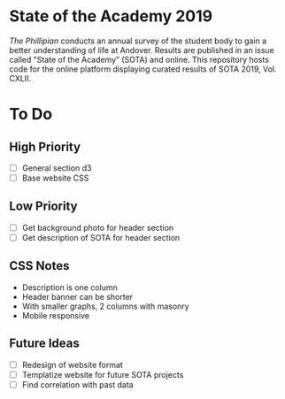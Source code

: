 # State of the Academy 2019

*The Phillipian* conducts an annual survey of the student body to gain a better understanding of life at Andover. Results are published in an issue called "State of the Academy” (SOTA) and online. This repository hosts code for the online platform displaying curated results of SOTA 2019, Vol. CXLII.

# To Do

## High Priority
- [ ] General section d3
- [ ] Base website CSS

## Low Priority
- [ ] Get background photo for header section
- [ ] Get description of SOTA for header section

## CSS Notes
- Description is one column
- Header banner can be shorter
- With smaller graphs, 2 columns with masonry
- Mobile responsive

## Future Ideas
- [ ] Redesign of website format
- [ ] Templatize website for future SOTA projects
- [ ] Find correlation with past data
